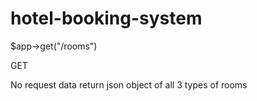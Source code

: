 # hotel-booking-system
$app->get("/rooms")

GET

No request data
return json object of all 3 types of rooms 
